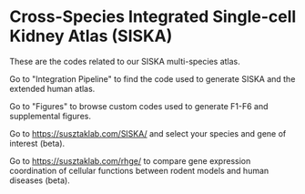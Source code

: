# Cross-Species Integrated Single-cell Kidney Atlas (SISKA)

These are the codes related to our SISKA multi-species atlas. 

Go to "Integration Pipeline" to find the code used to generate SISKA and the extended human atlas.

Go to "Figures" to browse custom codes used to generate F1-F6 and supplemental figures. 

Go to https://susztaklab.com/SISKA/ and select your species and gene of interest (beta).

Go to https://susztaklab.com/rhge/ to compare gene expression coordination of cellular functions between rodent models and human diseases (beta).


